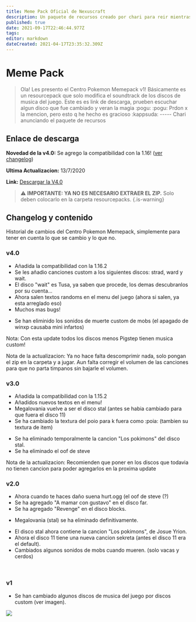 ```yaml
---
title: Meme Pack Oficial de Nexuscraft
description: Un paquete de recursos creado por chari para reir mientras juegas el server.
published: true
date: 2021-09-17T22:46:44.977Z
tags: 
editor: markdown
dateCreated: 2021-04-17T23:35:32.309Z
---
```


# Meme Pack
> Ola! Les presento el Centro Pokemon Memepack v1!
Básicamente es un resourcepack que solo modifica el soundtrack de los discos de musica del juego. 
Este es es link de descarga, prueben escuchar algun disco que fue cambiado y veran la magia :pogu: 
:pogu: 
Prdon x la mencion, pero esto q he hecho es gracioso :kappsuda:
> ----- Chari anunciando el paquete de recursos

## Enlace de descarga

**Novedad de la v4.0:** Se agrego la compatibilidad con la 1.16! ([ver changelog](#changelog-y-contenido))

**Ultima Actualizacion:** 13/7/2020

**Link:** [Descargar la V4.0](http://www.mediafire.com/file/avwx57ncvjujajj/CP-Memepack-v4.zip/file) 

>:warning: **IMPORTANTE: YA NO ES NECESARIO EXTRAER EL ZIP.** Solo deben colocarlo en la carpeta resourcepacks.
{.is-warning}

## Changelog y contenido 
Historial de cambios del Centro Pokemon Memepack, simplemente para tener en cuenta lo que se cambio y lo que no.
<br>

### v4.0
+ Añadida la compatibilidad con la 1.16.2
+ Se les añadio canciones custom a los siguientes discos: strad, ward y wait.
+ El disco "wait" es Tusa, ya saben que procede, los demas descubranlos por su cuenta...
+ Ahora salen textos randoms en el menu del juego (ahora si salen, ya esta arreglado eso)
+ Muchos mas bugs!
- Se han eliminido los sonidos de muerte custom de mobs (el apagado de winxp causaba mini infartos)

Nota: Con esta update todos los discos menos Pigstep tienen musica custom!

Nota de la actualizacion: 
Ya no hace falta descomprimir nada, solo pongan el zip en la carpeta y a jugar. Aun falta corregir el volumen de las canciones para que no parta timpanos sin bajarle el volumen.
<br>

### v3.0
+ Añadida la compatibilidad con la 1.15.2
+ Añadidos nuevos textos en el menu!
+ Megalovania vuelve a ser el disco stal (antes se habia cambiado para que fuera el disco 11)
+ Se ha cambiado la textura del poio para k fuera como :poia: (tambien su textura de item)
- Se ha eliminado temporalmente la cancion "Los pokimons" del disco stal.
- Se ha eliminado el oof de steve

Nota de la actualizacion: Recomienden que poner en los discos que todavia no tienen cancion para poder agregarlos en la proxima update
<br>

### v2.0
+ Ahora cuando te haces daño suena hurt.ogg (el oof de steve (?)
+ Se ha agregado "A mamar con gustavo" en el disco far.
+ Se ha agregado "Revenge" en el disco blocks.
- Megalovania (stal) se ha eliminado definitivamente.
+ El disco stal ahora contiene la cancion "Los pokimons", de Josue Yrion.
+ Ahora el disco 11 tiene una nueva cancion sekreta (antes el disco 11 era el default).
+ Cambiados algunos sonidos de mobs cuando mueren. (solo vacas y cerdos)
<br>

### v1
+ Se han cambiado algunos discos de musica del juego por discos custom (ver imagen).

![](https://media.discordapp.net/attachments/556529167529803776/622879426081849344/unknown.png)
